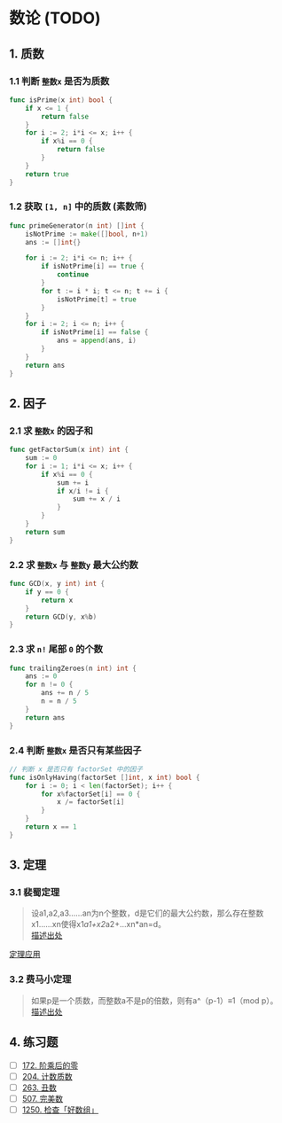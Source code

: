 # 数论 (TODO)

## 1. 质数
### 1.1 判断 `整数x` 是否为质数
```go
func isPrime(x int) bool {
	if x <= 1 {
		return false
	}
	for i := 2; i*i <= x; i++ {
		if x%i == 0 {
			return false
		}
	}
	return true
}
```

### 1.2 获取 `[1, n]` 中的质数 (素数筛)
```go
func primeGenerator(n int) []int {
	isNotPrime := make([]bool, n+1)
	ans := []int{}

	for i := 2; i*i <= n; i++ {
		if isNotPrime[i] == true {
			continue
		}
		for t := i * i; t <= n; t += i {
			isNotPrime[t] = true
		}
	}
	for i := 2; i <= n; i++ {
		if isNotPrime[i] == false {
			ans = append(ans, i)
		}
	}
	return ans
}
```

## 2. 因子
### 2.1 求 `整数x` 的因子和
```go
func getFactorSum(x int) int {
	sum := 0
	for i := 1; i*i <= x; i++ {
		if x%i == 0 {
			sum += i
			if x/i != i {
				sum += x / i
			}
		}
	}
	return sum
}
```

### 2.2 求 `整数x` 与 `整数y` 最大公约数
```go
func GCD(x, y int) int {
	if y == 0 {
		return x
	}
	return GCD(y, x%b)
}
```

### 2.3 求 `n!` 尾部 `0` 的个数
```go
func trailingZeroes(n int) int {
	ans := 0
	for n != 0 {
		ans += n / 5
		n = n / 5
	}
	return ans
}
```
### 2.4 判断 `整数x` 是否只有某些因子
```go
// 判断 x 是否只有 factorSet 中的因子
func isOnlyHaving(factorSet []int, x int) bool {
	for i := 0; i < len(factorSet); i++ {
		for x%factorSet[i] == 0 {
			x /= factorSet[i]
		}
	}
	return x == 1
}
```

## 3. 定理
### 3.1 裴蜀定理
> 设a1,a2,a3......an为n个整数，d是它们的最大公约数，那么存在整数x1......xn使得x1*a1+x2*a2+...xn*an=d。<br>
> [描述出处](https://baike.baidu.com/item/%E8%A3%B4%E8%9C%80%E5%AE%9A%E7%90%86/5186593?fr=aladdin)

[定理应用](https://leetcode-cn.com/problems/check-if-it-is-a-good-array/comments/)

### 3.2 费马小定理
> 如果p是一个质数，而整数a不是p的倍数，则有a^（p-1）≡1（mod p）。 <br>
> [描述出处](https://baike.baidu.com/item/%E8%B4%B9%E9%A9%AC%E5%B0%8F%E5%AE%9A%E7%90%86/4776158?fr=aladdin)

## 4. 练习题
- [ ] [172. 阶乘后的零](https://leetcode-cn.com/problems/factorial-trailing-zeroes/comments/)
- [ ] [204. 计数质数](https://leetcode-cn.com/problems/count-primes/)
- [ ] [263. 丑数](https://leetcode-cn.com/problems/ugly-number/submissions/)
- [ ] [507. 完美数](https://leetcode-cn.com/problems/perfect-number/submissions)
- [ ] [1250. 检查「好数组」](https://leetcode-cn.com/problems/check-if-it-is-a-good-array/comments/)
